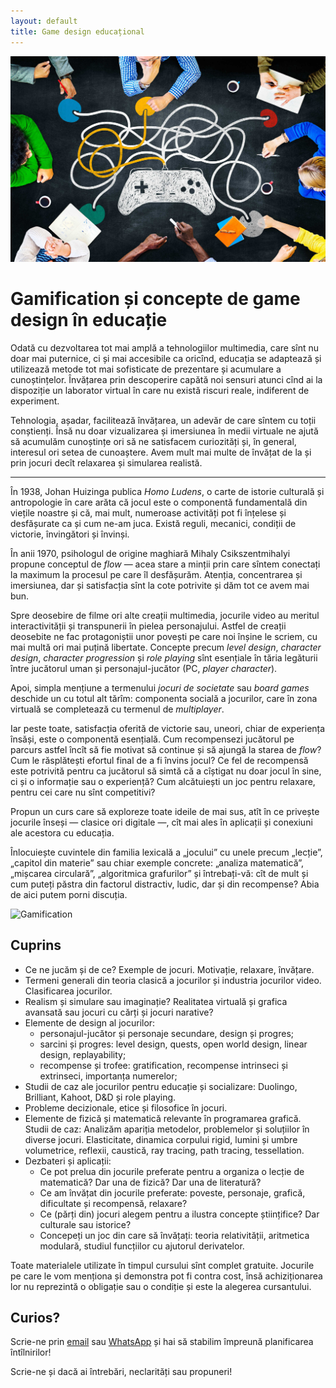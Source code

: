 ```yaml
---
layout: default
title: Game design educațional
---
```


![Gamification](assets/gamification.jpg)

# Gamification și concepte de game design în educație

Odată cu dezvoltarea tot mai amplă a tehnologiilor multimedia, 
care sînt nu doar mai puternice, ci și mai accesibile ca oricînd, 
educația se adaptează și utilizează metode tot mai sofisticate de 
prezentare și acumulare a cunoștințelor. Învățarea prin descoperire 
capătă noi sensuri atunci cînd ai la dispoziție un laborator virtual 
în care nu există riscuri reale, indiferent de experiment.

Tehnologia, așadar, facilitează învățarea, un adevăr de care sîntem cu toții conștienți. 
Însă nu doar vizualizarea și imersiunea în medii virtuale ne ajută să acumulăm 
cunoștințe ori să ne satisfacem curiozități și, în general, interesul ori setea 
de cunoaștere. Avem mult mai multe de învățat de la și prin jocuri decît 
relaxarea și simularea realistă.

---

În 1938, Johan Huizinga publica *Homo Ludens*, o carte de istorie culturală 
și antropologie în care arăta că jocul este o componentă fundamentală din 
viețile noastre și că, mai mult, numeroase activități pot fi înțelese și 
desfășurate ca și cum ne-am juca. Există reguli, mecanici, condiții de 
victorie, învingători și învinși.

În anii 1970, psihologul de origine maghiară Mihaly Csikszentmihalyi propune 
conceptul de *flow* — acea stare a minții prin care sîntem conectați la maximum 
la procesul pe care îl desfășurăm. Atenția, concentrarea și imersiunea, dar 
și satisfacția sînt la cote potrivite și dăm tot ce avem mai bun.

Spre deosebire de filme ori alte creații multimedia, jocurile video au 
meritul interactivității și transpunerii în pielea personajului. Astfel de 
creații deosebite ne fac protagoniștii unor povești pe care noi 
înșine le scriem, cu mai multă ori mai puțină libertate. Concepte precum 
*level design*, *character design*, *character progression* și *role playing* 
sînt esențiale în tăria legăturii între jucătorul uman și personajul-jucător 
(PC, *player character*).

Apoi, simpla mențiune a termenului *jocuri de societate* sau *board games* 
deschide un cu totul alt tărîm: componenta socială a jocurilor, care în 
zona virtuală se completează cu termenul de *multiplayer*.

Iar peste toate, satisfacția oferită de victorie sau, uneori, chiar de experiența 
însăși, este o componentă esențială. Cum recompensezi jucătorul pe parcurs astfel 
încît să fie motivat să continue și să ajungă la starea de *flow*? Cum le răsplătești 
efortul final de a fi învins jocul? Ce fel de recompensă este potrivită pentru ca 
jucătorul să simtă că a cîștigat nu doar jocul în sine, ci și o informație sau o 
experiență? Cum alcătuiești un joc pentru relaxare, pentru cei care nu sînt competitivi?

Propun un curs care să exploreze toate ideile de mai sus, atît în ce 
privește jocurile înseși — clasice ori digitale —, cît mai ales în aplicații 
și conexiuni ale acestora cu educația. 

Înlocuiește cuvintele din familia lexicală 
a „jocului” cu unele precum „lecție”, „capitol din materie” sau chiar exemple 
concrete: „analiza matematică”, „mișcarea circulară”, „algoritmica grafurilor” 
și întrebați-vă: cît de mult și cum puteți păstra din factorul distractiv, 
ludic, dar și din recompense? Abia de aici putem porni discuția.

![Gamification](assets/gamification.avif)

## Cuprins
* Ce ne jucăm și de ce? Exemple de jocuri. Motivație, relaxare, învățare.
* Termeni generali din teoria clasică a jocurilor și industria jocurilor video. Clasificarea jocurilor.
* Realism și simulare sau imaginație? Realitatea virtuală și grafica avansată sau jocuri cu cărți și jocuri narative?
* Elemente de design al jocurilor:
    + personajul-jucător și personaje secundare, design și progres;
    + sarcini și progres: level design, quests, open world design, linear design, replayability;
    + recompense și trofee: gratification, recompense intrinseci și extrinseci, importanța numerelor;
* Studii de caz ale jocurilor pentru educație și socializare: Duolingo, Brilliant, Kahoot, D&D și role playing.
* Probleme decizionale, etice și filosofice în jocuri.
* Elemente de fizică și matematică relevante în programarea grafică. Studii de caz: 
Analizăm apariția metodelor, problemelor și soluțiilor în diverse jocuri. 
Elasticitate, dinamica corpului rigid, lumini și umbre volumetrice, reflexii, 
caustică, ray tracing, path tracing, tessellation.
* Dezbateri și aplicații:
    + Ce pot prelua din jocurile preferate pentru a organiza o lecție de matematică? Dar una de fizică? Dar una de literatură?
    + Ce am învățat din jocurile preferate: poveste, personaje, grafică, dificultate și recompensă, relaxare?
    + Ce (părți din) jocuri alegem pentru a ilustra concepte științifice? Dar culturale sau istorice?
    + Concepeți un joc din care să învățați: teoria relativității, aritmetica modulară, studiul funcțiilor cu ajutorul derivatelor.

Toate materialele utilizate în timpul cursului sînt complet gratuite. 
Jocurile pe care le vom menționa și demonstra pot fi contra cost, însă achiziționarea 
lor nu reprezintă o obligație sau o condiție și este la alegerea cursantului.

## Curios?
Scrie-ne prin [email](mailto:adrianmanea@poligon-edu.ro) sau 
[WhatsApp](https://wa.me/40750408128) și hai să stabilim împreună planificarea întîlnirilor!

Scrie-ne și dacă ai întrebări, neclarități sau propuneri!